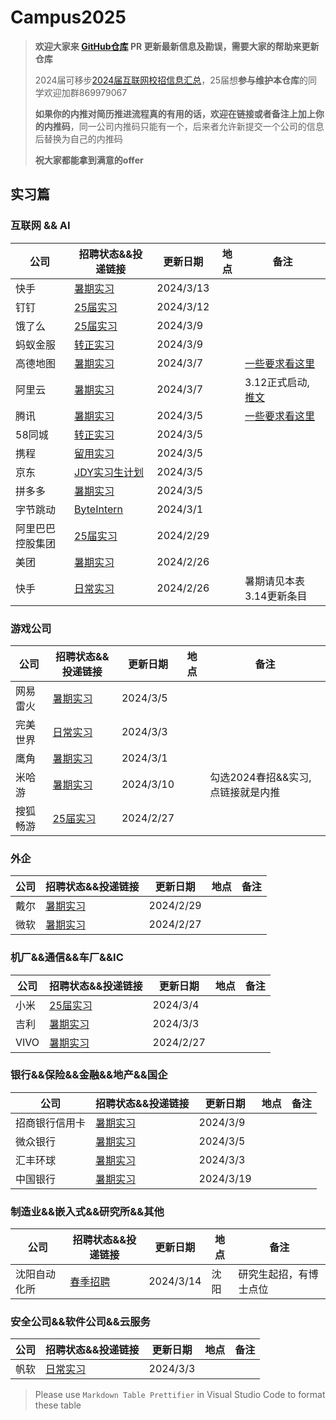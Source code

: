 # Campus2025

> **欢迎大家来 [GitHub仓库](https://github.com/NAOSI-DLUT/Campus2025) PR 更新最新信息及勘误，需要大家的帮助来更新仓库**
>
> 2024届可移步[2024届互联网校招信息汇总](https://campus2024.top/)，25届想**参与维护本仓库**的同学欢迎加群869979067
>
> **如果你的内推对简历推进流程真的有用的话，欢迎在链接或者备注上加上你的内推码**，同一公司内推码只能有一个，后来者允许新提交一个公司的信息后替换为自己的内推码
>
> **祝大家都能拿到满意的offer**

## 实习篇

### 互联网 && AI

| 公司             | 招聘状态&&投递链接                                                                                                                                                                | 更新日期  | 地点 | 备注                                                                              |
|----------------|-----------------------------------------------------------------------------------------------------------------------------------------------------------------------------------|-----------|------|-----------------------------------------------------------------------------------|
| 快手             | [暑期实习](https://campus.kuaishou.cn/recruit/campus/e/#/campus/jobs?pageNum=1&positionNatureCode=intern)  | 2024/3/13 |      | |  |
| 钉钉         | [25届实习](https://talent.dingtalk.com/campus/position-list?campusType=internship&lang=zh)  | 2024/3/12  |      | |
| 饿了么         | [25届实习](https://talent.ele.me/campus/position-list?campusType=internship&lang=zh)  | 2024/3/9  |      | |
| 蚂蚁金服         | [转正实习](https://talent.antgroup.com/campus-full-list)  | 2024/3/9  |      | |
| 高德地图         | [暑期实习](https://talent.amap.com/campus/position-list?campusType=internship&lang=zh)                                                                                            | 2024/3/7  |      | [一些要求看这里](https://talent.amap.com/campus/notice?code=1&lang=zh&tab=notice) |
| 阿里云           | [暑期实习](https://careers.aliyun.com/home?lang=zh)                                                                                                                               | 2024/3/7  |      | 3.12正式启动, [推文](https://mp.weixin.qq.com/s/RRsKUjQjrsoybyATofFaoQ)           |
| 腾讯             | [暑期实习](https://join.qq.com/post.html?query=p_2)                                                                                                                               | 2024/3/5  |      | [一些要求看这里](https://join.qq.com/detail.html?id=270)                          |
| 58同城           | [转正实习](https://campus.58.com/campus/jobs)                                                                                                                                     | 2024/3/5  |      |                                                                                   |
| 携程             | [留用实习](https://app.mokahr.com/campus-recruitment/trip/37757?sourceToken=60db9f675d5b58f868aa5dd97721a7aa#/jobs?project%5B0%5D=100054752&page=1&anchorName=jobsList)           | 2024/3/5  |      |                                                                                   |
| 京东             | [JDY实习生计划](https://campus.jd.com/#/jobs?selProjects=45)                                                                                                                      | 2024/3/5  |      |                                                                                   |
| 拼多多           | [暑期实习](https://careers.pinduoduo.com/campus/m/pages/index/index?type=train)                                                                                                   | 2024/3/5  |      |                                                                                   |
| 字节跳动         | [ByteIntern](https://jobs.bytedance.com/campus/position?keywords=&category=&location=&project=7194661126919358757&type=3&job_hot_flag=&current=1&limit=10&functionCategory=&tag=) | 2024/3/1  |      |                                                                                   |
| 阿里巴巴控股集团 | [25届实习](https://talent-holding.alibaba.com/campus/position-list?campusType=internship&lang=zh)                                                                                 | 2024/2/29 |      |                                                                                   |
| 美团             | [暑期实习](https://zhaopin.meituan.com/web/campus?hiringType=2_2)                                                                                                                 | 2024/2/26 |      |                                                                                   |
| 快手 | [日常实习](https://zhaopin.kuaishou.cn/recruit/e/#/official/trainee/?workLocationCode=domestic) | 2024/2/26 | | 暑期请见本表3.14更新条目 | |



### 游戏公司

| 公司     | 招聘状态&&投递链接                                                                                     | 更新日期  | 地点 | 备注                               |
|--------|-----------------------------------------------------------------------------------------------------|-----------|------|------------------------------------|
| 网易雷火 | [暑期实习](https://leihuo.163.com/campus/#/intern)                                                     | 2024/3/5  |      |                                    |
| 完美世界 | [日常实习](https://careersite.tupu360.com/wanmei/position/index?recruitmentType=INTERNSHIPRECRUITMENT) | 2024/3/3  |      |                                    |
| 鹰角     | [暑期实习](https://campus.hypergryph.com/campus_apply/hypergryph/26326/#/)                             | 2024/3/1  |      |                                    |
| 米哈游   | [暑期实习](https://jobs.mihoyo.com/?sharePageId=37496&recommendationCode=OHLJ9&isRecommendation=true#/campus/position)                                                  | 2024/3/10 |      | 勾选2024春招&&实习, 点链接就是内推 |
| 搜狐畅游 | [25届实习](https://app.mokahr.com/campus-recruitment/cyou-inc/42233?recommendCode=DSGUrJ34#/jobs)      | 2024/2/27 |      |                                    |

### 外企

| 公司 | 招聘状态&&投递链接                                                           | 更新日期  | 地点 | 备注 |
|----|--------------------------------------------------------------------------|-----------|------|------|
| 戴尔 | [暑期实习](https://chinajobs.dell.com/%e7%b1%bb%e5%88%ab/jobs/25848/63696/1) | 2024/2/29 |      |      |
| 微软 | [暑期实习](https://jobs.careers.microsoft.com/global/en/search?lc=China)     | 2024/2/27 |      |      |


### 机厂&&通信&&车厂&&IC

| 公司 | 招聘状态&&投递链接                                                                                                                                                                          | 更新日期  | 地点 | 备注 |
|------|------------------------------------------------------------------------------------------------------------------------------------------------------------------------------------------|-----------|------|------|
| 小米 | [25届实习](https://xiaomi.jobs.f.mioffice.cn/internship/?keywords=&category=&location=&project=7330517396822163565&type=&job_hot_flag=&current=1&limit=10&functionCategory=&spread=6AA3R7B) | 2024/3/4  |      |      |
| 吉利 | [暑期实习](https://campus.geely.com/#/jobs?commitment%5B0%5D=%E5%AE%9E%E4%B9%A0&page=1&anchorName=jobsList)                                                                                 | 2024/3/3  |      |      |
| VIVO | [暑期实习](https://hr.vivo.com/wt/vivo/web/templet1000/index/corpwebPosition1000vivo!gotoPostListForAjax?brandCode=1&useForm=0&recruitType=12&showComp=true)                                | 2024/2/27 |      |      |


### 银行&&保险&&金融&&地产&&国企

| 公司     | 招聘状态&&投递链接                                                                                                             | 更新日期 | 地点 | 备注 |
|--------|----------------------------------------------------------------------------------------------------------------------------|----------|------|------|
| 招商银行信用卡         | [暑期实习](https://career.cmbchina.com/positionlist/DF94FD6D-26D3-4A19-9E69-577C4BA1DE82)  | 2024/3/9  |      | |
| 微众银行 | [暑期实习](https://campus.webank.com/m/campus-recruitment/webankhr/18005/#/page/%E5%AE%9E%E4%B9%A0%E7%94%9F%E8%AE%A1%E5%88%92) | 2024/3/5 |      |      |
| 汇丰环球 | [暑期实习](https://www.hsbc.com/careers)                                                                                       | 2024/3/3 |      |      |
| 中国银行       | [暑期实习](https://campus.chinahr.com/pages/2024-boc-spring)                                                             | 2024/3/19 |      |      |



### 制造业&&嵌入式&&研究所&&其他

| 公司 | 招聘状态&&投递链接 | 更新日期 | 地点 | 备注 |
|------|--------------------|----------|------|------|
| 沈阳自动化所 | [春季招聘](https://mp.weixin.qq.com/s/Mv4Fe4T_ISeywRu9K0jupg)      | 2024/3/14         | 沈阳     | 研究生起招，有博士点位     |


### 安全公司&&软件公司&&云服务

| 公司 | 招聘状态&&投递链接                    | 更新日期 | 地点 | 备注 |
|----|-----------------------------------|----------|------|------|
| 帆软 | [日常实习](https://join.fanruan.com/) | 2024/3/3 |      |      |

> Please use `Markdown Table Prettifier` in Visual Studio Code to format these table
